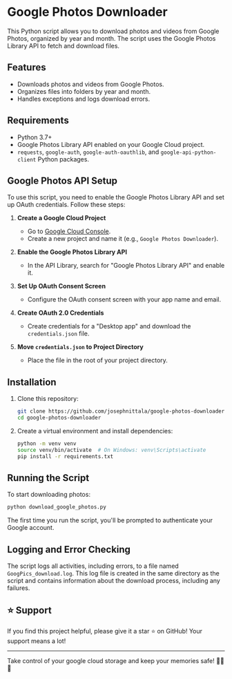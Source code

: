 
# Google Photos Downloader

This Python script allows you to download photos and videos from Google Photos, organized by year and month. The script uses the Google Photos Library API to fetch and download files.

## Features

- Downloads photos and videos from Google Photos.
- Organizes files into folders by year and month.
- Handles exceptions and logs download errors.

## Requirements

- Python 3.7+
- Google Photos Library API enabled on your Google Cloud project.
- `requests`, `google-auth`, `google-auth-oauthlib`, and `google-api-python-client` Python packages.

## Google Photos API Setup

To use this script, you need to enable the Google Photos Library API and set up OAuth credentials. Follow these steps:

1. **Create a Google Cloud Project**  
   - Go to [Google Cloud Console](https://console.cloud.google.com/).
   - Create a new project and name it (e.g., `Google Photos Downloader`).

2. **Enable the Google Photos Library API**  
   - In the API Library, search for "Google Photos Library API" and enable it.

3. **Set Up OAuth Consent Screen**  
   - Configure the OAuth consent screen with your app name and email.

4. **Create OAuth 2.0 Credentials**  
   - Create credentials for a "Desktop app" and download the `credentials.json` file.

5. **Move `credentials.json` to Project Directory**  
   - Place the file in the root of your project directory.

## Installation

1. Clone this repository:
   ```bash
   git clone https://github.com/josephnittala/google-photos-downloader.git
   cd google-photos-downloader
   ```

2. Create a virtual environment and install dependencies:
   ```bash
   python -m venv venv
   source venv/bin/activate  # On Windows: venv\Scripts\activate
   pip install -r requirements.txt
   ```

## Running the Script

To start downloading photos:

```bash
python download_google_photos.py
```

The first time you run the script, you'll be prompted to authenticate your Google account.

## Logging and Error Checking
The script logs all activities, including errors, to a file named `GoogPics_download.log`. This log file is created in the same directory as the script and contains information about the download process, including any failures.

## ⭐️ Support

If you find this project helpful, please give it a star ⭐ on GitHub! Your support means a lot! 

---

Take control of your google cloud storage and keep your memories safe! 🚀🎉🌟

